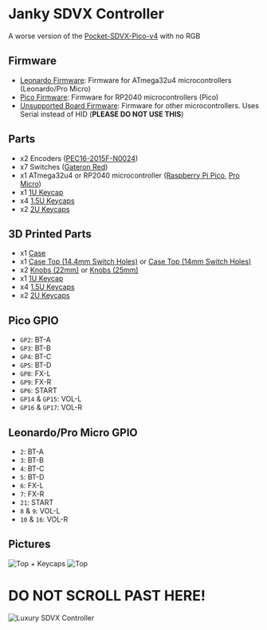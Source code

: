 # Janky SDVX Controller
A worse version of the [Pocket-SDVX-Pico-v4](https://github.com/speedypotato/Pocket-SDVX-Pico-v4) with no RGB

## Firmware
* [Leonardo Firmware](./Leonardo%20Firmware): Firmware for ATmega32u4 microcontrollers (Leonardo/Pro Micro)
* [Pico Firmware](./Pico%20Firmware): Firmware for RP2040 microcontrollers (Pico)
* [Unsupported Board Firmware](./Unsupported%20Board%20Firmware): Firmware for other microcontrollers. Uses Serial instead of HID (**PLEASE DO NOT USE THIS**)

## Parts
* x2 Encoders ([PEC16-2015F-N0024](https://mou.sr/3JNRuk8))
* x7 Switches ([Gateron Red](https://mechboards.co.uk/products/gateron-red?variant=41710358888653))
* x1 ATmega32u4 or RP2040 microcontroller ([Raspberry Pi Pico](https://thepihut.com/products/raspberry-pi-pico), [Pro Micro](https://www.aliexpress.com/item/32808519179.html))
* x1 [1U Keycap](https://www.aliexpress.com/item/1005004064331568.html)
* x4 [1.5U Keycaps](https://www.aliexpress.com/item/1005004784994416.html)
* x2 [2U Keycaps](https://www.aliexpress.com/item/1005004784994416.html)

## 3D Printed Parts
* x1 [Case](./Models/Case.stl)
* x1 [Case Top (14.4mm Switch Holes)](./Models/Case%20Top%20(14.4mm%20Switch%20Holes).stl) or [Case Top (14mm Switch Holes)](./Models/Case%20Top%20(14mm%20Switch%20Holes).stl)
* x2 [Knobs (22mm)](./Models/Knob%20(22mm).stl) or [Knobs (25mm)](./Models/Knob%20(25mm).stl)
* x1 [1U Keycap](https://www.printables.com/model/440477-keycaps-for-pico-sdvx-controller)
* x4 [1.5U Keycaps](https://www.printables.com/model/440477-keycaps-for-pico-sdvx-controller)
* x2 [2U Keycaps](https://www.printables.com/model/440477-keycaps-for-pico-sdvx-controller)

## Pico GPIO
* `GP2`: BT-A
* `GP3`: BT-B
* `GP4`: BT-C
* `GP5`: BT-D
* `GP8`: FX-L
* `GP9`: FX-R
* `GP6`: START
* `GP14` & `GP15`: VOL-L
* `GP16` & `GP17`: VOL-R

## Leonardo/Pro Micro GPIO
* `2`: BT-A
* `3`: BT-B
* `4`: BT-C
* `5`: BT-D
* `6`: FX-L
* `7`: FX-R
* `21`: START
* `8` & `9`: VOL-L
* `10` & `16`: VOL-R

## Pictures
![Top + Keycaps](./Pictures/Top%20+%20Keycaps.png)
![Top](./Pictures/Top.png)
# DO NOT SCROLL PAST HERE!
![Luxury SDVX Controller](./Pictures/Luxury%20SDVX%20Controller.png)